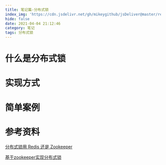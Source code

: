```yaml
---
title: 笔记篇-分布式锁
index_img: 'https://cdn.jsdelivr.net/gh/mikeygithub/jsDeliver@master/resource/img/fbss.jpeg'
hide: false
date: 2021-04-04 21:12:46
category: 笔记
tags: 分布式锁
---
```


# 什么是分布式锁

# 实现方式

# 简单案例

# 参考资料

[分布式锁用 Redis 还是 Zookeeper](https://zhuanlan.zhihu.com/p/163224180?utm_source=wechat_session)

[基于zookeeper实现分布式锁](https://blog.csdn.net/sunfeizhi/article/details/51926396)